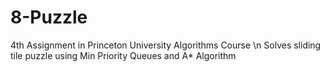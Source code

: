 # 8-Puzzle
4th Assignment in Princeton University Algorithms Course \n
Solves sliding tile puzzle using Min Priority Queues and A* Algorithm
